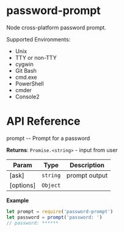 # password-prompt

Node cross-platform password prompt.

Supported Environments:

* Unix
* TTY or non-TTY
* cygwin
* Git Bash
* cmd.exe
* PowerShell
* cmder
* Console2

# API Reference
prompt -- Prompt for a password

**Returns**: <code>Promise.&lt;string&gt;</code> - input from user  

| Param | Type | Description |
| --- | --- | --- |
| [ask] | <code>string</code> | prompt output |
| [options] | <code>Object</code> |  |

**Example**  
```js
let prompt = require('password-prompt')
let password = prompt('password: ')
// password: ******
```
